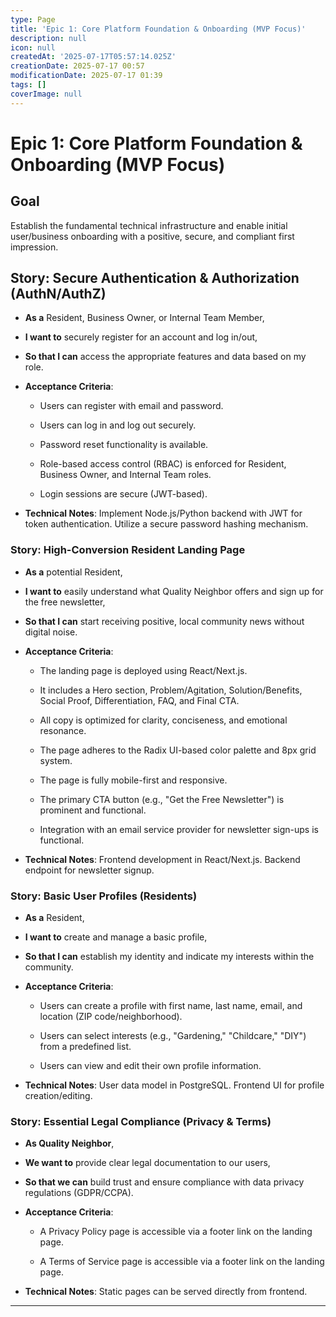 ```yaml
---
type: Page
title: 'Epic 1: Core Platform Foundation & Onboarding (MVP Focus)'
description: null
icon: null
createdAt: '2025-07-17T05:57:14.025Z'
creationDate: 2025-07-17 00:57
modificationDate: 2025-07-17 01:39
tags: []
coverImage: null
---
```


# Epic 1: Core Platform Foundation & Onboarding (MVP Focus)

## Goal

Establish the fundamental technical infrastructure and enable initial user/business onboarding with a positive, secure, and compliant first impression.

## Story: Secure Authentication & Authorization (AuthN/AuthZ)

- **As a** Resident, Business Owner, or Internal Team Member,

- **I want to** securely register for an account and log in/out,

- **So that I can** access the appropriate features and data based on my role.

- **Acceptance Criteria**:

    - Users can register with email and password.

    - Users can log in and log out securely.

    - Password reset functionality is available.

    - Role-based access control (RBAC) is enforced for Resident, Business Owner, and Internal Team roles.

    - Login sessions are secure (JWT-based).

- **Technical Notes**: Implement Node.js/Python backend with JWT for token authentication. Utilize a secure password hashing mechanism.

### Story: High-Conversion Resident Landing Page

- **As a** potential Resident,

- **I want to** easily understand what Quality Neighbor offers and sign up for the free newsletter,

- **So that I can** start receiving positive, local community news without digital noise.

- **Acceptance Criteria**:

    - The landing page is deployed using React/Next.js.

    - It includes a Hero section, Problem/Agitation, Solution/Benefits, Social Proof, Differentiation, FAQ, and Final CTA.

    - All copy is optimized for clarity, conciseness, and emotional resonance.

    - The page adheres to the Radix UI-based color palette and 8px grid system.

    - The page is fully mobile-first and responsive.

    - The primary CTA button (e.g., "Get the Free Newsletter") is prominent and functional.

    - Integration with an email service provider for newsletter sign-ups is functional.

- **Technical Notes**: Frontend development in React/Next.js. Backend endpoint for newsletter signup.

### Story: Basic User Profiles (Residents)

- **As a** Resident,

- **I want to** create and manage a basic profile,

- **So that I can** establish my identity and indicate my interests within the community.

- **Acceptance Criteria**:

    - Users can create a profile with first name, last name, email, and location (ZIP code/neighborhood).

    - Users can select interests (e.g., "Gardening," "Childcare," "DIY") from a predefined list.

    - Users can view and edit their own profile information.

- **Technical Notes**: User data model in PostgreSQL. Frontend UI for profile creation/editing.

### Story: Essential Legal Compliance (Privacy & Terms)

- **As Quality Neighbor**,

- **We want to** provide clear legal documentation to our users,

- **So that we can** build trust and ensure compliance with data privacy regulations (GDPR/CCPA).

- **Acceptance Criteria**:

    - A Privacy Policy page is accessible via a footer link on the landing page.

    - A Terms of Service page is accessible via a footer link on the landing page.

- **Technical Notes**: Static pages can be served directly from frontend.

---

